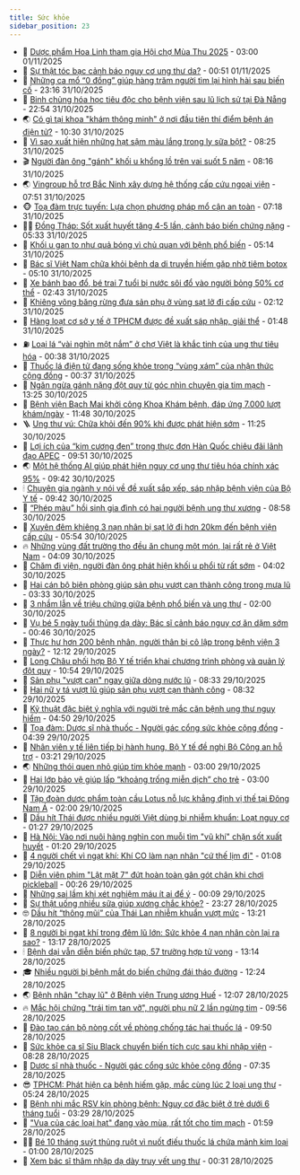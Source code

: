 ```yaml
---
title: Sức khỏe
sidebar_position: 23
---
```


<!-- dantri-suc-khoe:START -->
- 🤔 [Dược phẩm Hoa Linh tham gia Hội chợ Mùa Thu 2025](https://dantri.com.vn/suc-khoe/duoc-pham-hoa-linh-tham-gia-hoi-cho-mua-thu-2025-20251101091446150.htm) - 03:00 01/11/2025
- 🚦 [Sự thật tóc bạc cảnh báo nguy cơ ung thư da?](https://dantri.com.vn/suc-khoe/su-that-toc-bac-canh-bao-nguy-co-ung-thu-da-20251030175604973.htm) - 00:51 01/11/2025
- 🤖 [Những ca mổ “0 đồng” giúp hàng trăm người tìm lại hình hài sau biến cố](https://dantri.com.vn/suc-khoe/nhung-ca-mo-0-dong-giup-hang-tram-nguoi-tim-lai-hinh-hai-sau-bien-co-20251029030323037.htm) - 23:16 31/10/2025
- 🐻 [Binh chủng hóa học tiêu độc cho bệnh viện sau lũ lịch sử tại Đà Nẵng](https://dantri.com.vn/suc-khoe/binh-chung-hoa-hoc-tieu-doc-cho-benh-vien-sau-lu-lich-su-tai-da-nang-20251031182327510.htm) - 22:54 31/10/2025
- 🌏 [Có gì tại khoa &quot;khám thông minh&quot; ở nơi đầu tiên thí điểm bệnh án điện tử?](https://dantri.com.vn/suc-khoe/co-gi-tai-khoa-kham-thong-minh-o-noi-dau-tien-thi-diem-benh-an-dien-tu-20251031121513228.htm) - 10:30 31/10/2025
- 👺 [Vì sao xuất hiện những hạt sậm màu lắng trong ly sữa bột?](https://dantri.com.vn/suc-khoe/vi-sao-xuat-hien-nhung-hat-sam-mau-lang-trong-ly-sua-bot-20251031094602312.htm) - 08:25 31/10/2025
- 🎬 [Người đàn ông &quot;gánh&quot; khối u khổng lồ trên vai suốt 5 năm](https://dantri.com.vn/suc-khoe/nguoi-dan-ong-ganh-khoi-u-khong-lo-tren-vai-suot-5-nam-20251031151405671.htm) - 08:16 31/10/2025
- 🌏 [Vingroup hỗ trợ Bắc Ninh xây dựng hệ thống cấp cứu ngoại viện](https://dantri.com.vn/suc-khoe/vingroup-ho-tro-bac-ninh-xay-dung-he-thong-cap-cuu-ngoai-vien-20251031144440729.htm) - 07:51 31/10/2025
- 🐵 [Toạ đàm trực tuyến: Lựa chọn phương pháp mổ cận an toàn](https://dantri.com.vn/suc-khoe/toa-dam-truc-tuyen-lua-chon-phuong-phap-mo-can-an-toan-20251030165610011.htm) - 07:18 31/10/2025
- 👨‍🏫 [Đồng Tháp: Sốt xuất huyết tăng 4-5 lần, cảnh báo biến chứng nặng](https://dantri.com.vn/suc-khoe/dong-thap-sot-xuat-huyet-tang-4-5-lan-canh-bao-bien-chung-nang-20251031092549280.htm) - 05:33 31/10/2025
- 🤗 [Khối u gan to như quả bóng vì chủ quan với bệnh phổ biến](https://dantri.com.vn/suc-khoe/khoi-u-gan-to-nhu-qua-bong-vi-chu-quan-voi-benh-pho-bien-20251031112821329.htm) - 05:14 31/10/2025
- 🫶 [Bác sĩ Việt Nam chữa khỏi bệnh da di truyền hiếm gặp nhờ tiêm botox](https://dantri.com.vn/suc-khoe/bac-si-viet-nam-chua-khoi-benh-da-di-truyen-hiem-gap-nho-tiem-botox-20251031105220043.htm) - 05:10 31/10/2025
- 🙉 [Xe bánh bao đổ, bé trai 7 tuổi bị nước sôi đổ vào người bỏng 50% cơ thể](https://dantri.com.vn/suc-khoe/xe-banh-bao-do-be-trai-7-tuoi-bi-nuoc-soi-do-vao-nguoi-bong-50-co-the-20251031090328745.htm) - 02:43 31/10/2025
- 🦅 [Khiêng võng băng rừng đưa sản phụ ở vùng sạt lở đi cấp cứu](https://dantri.com.vn/suc-khoe/khieng-vong-bang-rung-dua-san-phu-o-vung-sat-lo-di-cap-cuu-20251031085858614.htm) - 02:12 31/10/2025
- 🐘 [Hàng loạt cơ sở y tế ở TPHCM được đề xuất sáp nhập, giải thể](https://dantri.com.vn/suc-khoe/hang-loat-co-so-y-te-o-tphcm-duoc-de-xuat-sap-nhap-giai-the-20251031012029360.htm) - 01:48 31/10/2025
- ⛽️ [Loại lá “vài nghìn một nắm” ở chợ Việt là khắc tinh của ung thư tiêu hóa](https://dantri.com.vn/suc-khoe/loai-la-vai-nghin-mot-nam-o-cho-viet-la-khac-tinh-cua-ung-thu-tieu-hoa-20251031071433349.htm) - 00:38 31/10/2025
- 🤡 [Thuốc lá điện tử đang sống khỏe trong “vùng xám” của nhận thức cộng đồng](https://dantri.com.vn/suc-khoe/thuoc-la-dien-tu-dang-song-khoe-trong-vung-xam-cua-nhan-thuc-cong-dong-20251031065826105.htm) - 00:37 31/10/2025
- 💼 [Ngăn ngừa gánh nặng đột quỵ từ góc nhìn chuyên gia tim mạch](https://dantri.com.vn/suc-khoe/ngan-ngua-ganh-nang-dot-quy-tu-goc-nhin-chuyen-gia-tim-mach-20251030201007449.htm) - 13:25 30/10/2025
- 🤔 [Bệnh viện Bạch Mai khởi công Khoa Khám bệnh, đáp ứng 7.000 lượt khám/ngày](https://dantri.com.vn/suc-khoe/benh-vien-bach-mai-khoi-cong-khoa-kham-benh-dap-ung-7000-luot-khamngay-20251030184505740.htm) - 11:48 30/10/2025
- 🪜 [Ung thư vú: Chữa khỏi đến 90% khi được phát hiện sớm](https://dantri.com.vn/suc-khoe/ung-thu-vu-chua-khoi-den-90-khi-duoc-phat-hien-som-20251030182227610.htm) - 11:25 30/10/2025
- 📝 [Lợi ích của “kim cương đen” trong thực đơn Hàn Quốc chiêu đãi lãnh đạo APEC](https://dantri.com.vn/suc-khoe/loi-ich-cua-kim-cuong-den-trong-thuc-don-han-quoc-chieu-dai-lanh-dao-apec-20251030143905836.htm) - 09:51 30/10/2025
- 🌏 [Một hệ thống AI giúp phát hiện nguy cơ ung thư tiêu hóa chính xác 95%](https://dantri.com.vn/suc-khoe/mot-he-thong-ai-giup-phat-hien-nguy-co-ung-thu-tieu-hoa-chinh-xac-95-20251030160828752.htm) - 09:42 30/10/2025
- 🕯 [Chuyên gia ngành y nói về đề xuất sắp xếp, sáp nhập bệnh viện của Bộ Y tế](https://dantri.com.vn/suc-khoe/chuyen-gia-nganh-y-noi-ve-de-xuat-sap-xep-sap-nhap-benh-vien-cua-bo-y-te-20251022232025751.htm) - 09:42 30/10/2025
- 🦍 [“Phép màu” hồi sinh gia đình có hai người bệnh ung thư xương](https://dantri.com.vn/suc-khoe/phep-mau-hoi-sinh-gia-dinh-co-hai-nguoi-benh-ung-thu-xuong-20251030153549469.htm) - 08:58 30/10/2025
- 🌈 [Xuyên đêm khiêng 3 nạn nhân bị sạt lở đi hơn 20km đến bệnh viện cấp cứu](https://dantri.com.vn/suc-khoe/xuyen-dem-khieng-3-nan-nhan-bi-sat-lo-di-hon-20km-den-benh-vien-cap-cuu-20251030121003955.htm) - 05:54 30/10/2025
- 🔥 [Những vùng đất trường thọ đều ăn chung một món, lại rất rẻ ở Việt Nam](https://dantri.com.vn/suc-khoe/nhung-vung-dat-truong-tho-deu-an-chung-mot-mon-lai-rat-re-o-viet-nam-20251030102027442.htm) - 04:09 30/10/2025
- 🌊 [Chăm đi viện, người đàn ông phát hiện khối u phổi từ rất sớm](https://dantri.com.vn/suc-khoe/cham-di-vien-nguoi-dan-ong-phat-hien-khoi-u-phoi-tu-rat-som-20251030110101873.htm) - 04:02 30/10/2025
- 🚦 [Hai cán bộ biên phòng giúp sản phụ vượt cạn thành công trong mưa lũ](https://dantri.com.vn/suc-khoe/hai-can-bo-bien-phong-giup-san-phu-vuot-can-thanh-cong-trong-mua-lu-20251030100647855.htm) - 03:33 30/10/2025
- 🤖 [3 nhầm lẫn về triệu chứng giữa bệnh phổ biến và ung thư](https://dantri.com.vn/suc-khoe/3-nham-lan-ve-trieu-chung-giua-benh-pho-bien-va-ung-thu-20251030083329494.htm) - 02:00 30/10/2025
- 🤡 [Vụ bé 5 ngày tuổi thủng dạ dày: Bác sĩ cảnh báo nguy cơ ăn dặm sớm](https://dantri.com.vn/suc-khoe/vu-be-5-ngay-tuoi-thung-da-day-bac-si-canh-bao-nguy-co-an-dam-som-20251029164820819.htm) - 00:46 30/10/2025
- 💂 [Thực hư hơn 200 bệnh nhân, người thân bị cô lập trong bệnh viện 3 ngày?](https://dantri.com.vn/suc-khoe/thuc-hu-hon-200-benh-nhan-nguoi-than-bi-co-lap-trong-benh-vien-3-ngay-20251029173153689.htm) - 12:12 29/10/2025
- 🦄 [Long Châu phối hợp Bộ Y tế triển khai chương trình phòng và quản lý đột quỵ](https://dantri.com.vn/suc-khoe/long-chau-phoi-hop-bo-y-te-trien-khai-chuong-trinh-phong-va-quan-ly-dot-quy-20251029174452344.htm) - 10:54 29/10/2025
- 🧠 [Sản phụ &quot;vượt cạn&quot; ngay giữa dòng nước lũ](https://dantri.com.vn/suc-khoe/san-phu-vuot-can-ngay-giua-dong-nuoc-lu-20251029152408415.htm) - 08:33 29/10/2025
- 🤖 [Hai nữ y tá vượt lũ giúp sản phụ vượt cạn thành công](https://dantri.com.vn/suc-khoe/hai-nu-y-ta-vuot-lu-giup-san-phu-vuot-can-thanh-cong-20251029150519543.htm) - 08:32 29/10/2025
- 💼 [Kỹ thuật đặc biệt ý nghĩa với người trẻ mắc căn bệnh ung thư nguy hiểm](https://dantri.com.vn/suc-khoe/ky-thuat-dac-biet-y-nghia-voi-nguoi-tre-mac-can-benh-ung-thu-nguy-hiem-20251029112950967.htm) - 04:50 29/10/2025
- 🧰 [Tọa đàm: Dược sĩ nhà thuốc - Người gác cổng sức khỏe cộng đồng](https://dantri.com.vn/suc-khoe/toa-dam-duoc-si-nha-thuoc-nguoi-gac-cong-suc-khoe-cong-dong-20251029113852025.htm) - 04:39 29/10/2025
- 🎉 [Nhân viên y tế liên tiếp bị hành hung, Bộ Y tế đề nghị Bộ Công an hỗ trợ](https://dantri.com.vn/suc-khoe/nhan-vien-y-te-lien-tiep-bi-hanh-hung-bo-y-te-de-nghi-bo-cong-an-ho-tro-20251029102118539.htm) - 03:21 29/10/2025
- 🌏 [Những thói quen nhỏ giúp tim khỏe mạnh](https://dantri.com.vn/suc-khoe/nhung-thoi-quen-nho-giup-tim-khoe-manh-20251028220532459.htm) - 03:00 29/10/2025
- 📝 [Hai lớp bảo vệ giúp lấp “khoảng trống miễn dịch” cho trẻ](https://dantri.com.vn/suc-khoe/hai-lop-bao-ve-giup-lap-khoang-trong-mien-dich-cho-tre-20251028214534737.htm) - 03:00 29/10/2025
- 🧠 [Tập đoàn dược phẩm toàn cầu Lotus nỗ lực khẳng định vị thế tại Đông Nam Á](https://dantri.com.vn/suc-khoe/tap-doan-duoc-pham-toan-cau-lotus-no-luc-khang-dinh-vi-the-tai-dong-nam-a-20251028163451228.htm) - 02:00 29/10/2025
- 🚀 [Dầu hít Thái được nhiều người Việt dùng bị nhiễm khuẩn: Loạt nguy cơ](https://dantri.com.vn/suc-khoe/dau-hit-thai-duoc-nhieu-nguoi-viet-dung-bi-nhiem-khuan-loat-nguy-co-20251029081244751.htm) - 01:27 29/10/2025
- 💯 [Hà Nội: Vào nơi nuôi hàng nghìn con muỗi tìm &quot;vũ khí&quot; chặn sốt xuất huyết](https://dantri.com.vn/suc-khoe/ha-noi-vao-noi-nuoi-hang-nghin-con-muoi-tim-vu-khi-chan-sot-xuat-huyet-20251029071126918.htm) - 01:20 29/10/2025
- 🫶 [4 người chết vì ngạt khí: Khí CO làm nạn nhân &quot;cứ thế lịm đi&quot;](https://dantri.com.vn/suc-khoe/4-nguoi-chet-vi-ngat-khi-khi-co-lam-nan-nhan-cu-the-lim-di-20251029074446769.htm) - 01:08 29/10/2025
- 👹 [Diễn viên phim &quot;Lật mặt 7&quot; đứt hoàn toàn gân gót chân khi chơi pickleball](https://dantri.com.vn/suc-khoe/dien-vien-phim-lat-mat-7-dut-hoan-toan-gan-got-chan-khi-choi-pickleball-20251028215357881.htm) - 00:26 29/10/2025
- 🤩 [Những sai lầm khi xét nghiệm máu ít ai để ý](https://dantri.com.vn/suc-khoe/nhung-sai-lam-khi-xet-nghiem-mau-it-ai-de-y-20251029032125219.htm) - 00:09 29/10/2025
- 🌊 [Sự thật uống nhiều sữa giúp xương chắc khỏe?](https://dantri.com.vn/suc-khoe/su-that-uong-nhieu-sua-giup-xuong-chac-khoe-20251028063402352.htm) - 23:27 28/10/2025
- 🤓 [Dầu hít “thông mũi” của Thái Lan nhiễm khuẩn vượt mức](https://dantri.com.vn/suc-khoe/dau-hit-thong-mui-cua-thai-lan-nhiem-khuan-vuot-muc-20251028194259072.htm) - 13:21 28/10/2025
- 🌝 [8 người bị ngạt khí trong đêm lũ lớn: Sức khỏe 4 nạn nhân còn lại ra sao?](https://dantri.com.vn/suc-khoe/8-nguoi-bi-ngat-khi-trong-dem-lu-lon-suc-khoe-4-nan-nhan-con-lai-ra-sao-20251028195829023.htm) - 13:17 28/10/2025
- 🕯 [Bệnh dại vẫn diễn biến phức tạp, 57 trường hợp tử vong](https://dantri.com.vn/suc-khoe/benh-dai-van-dien-bien-phuc-tap-57-truong-hop-tu-vong-20251028200106458.htm) - 13:14 28/10/2025
- 🎓 [Nhiều người bị bệnh mắt do biến chứng đái tháo đường](https://dantri.com.vn/suc-khoe/nhieu-nguoi-bi-benh-mat-do-bien-chung-dai-thao-duong-20251028173010289.htm) - 12:24 28/10/2025
- 🌏 [Bệnh nhân &quot;chạy lũ&quot; ở Bệnh viện Trung ương Huế](https://dantri.com.vn/suc-khoe/benh-nhan-chay-lu-o-benh-vien-trung-uong-hue-20251028184112527.htm) - 12:07 28/10/2025
- 🔥 [Mắc hội chứng &quot;trái tim tan vỡ&quot;, người phụ nữ 2 lần ngừng tim](https://dantri.com.vn/suc-khoe/mac-hoi-chung-trai-tim-tan-vo-nguoi-phu-nu-2-lan-ngung-tim-20251028160405408.htm) - 09:56 28/10/2025
- 📝 [Đào tạo cán bộ nòng cốt về phòng chống tác hại thuốc lá](https://dantri.com.vn/suc-khoe/dao-tao-can-bo-nong-cot-ve-phong-chong-tac-hai-thuoc-la-20251028164802054.htm) - 09:50 28/10/2025
- 🧠 [Sức khỏe ca sĩ Siu Black chuyển biến tích cực sau khi nhập viện](https://dantri.com.vn/suc-khoe/suc-khoe-ca-si-siu-black-chuyen-bien-tich-cuc-sau-khi-nhap-vien-20251028151244910.htm) - 08:28 28/10/2025
- 🦅 [Dược sĩ nhà thuốc - Người gác cổng sức khỏe cộng đồng](https://dantri.com.vn/suc-khoe/duoc-si-nha-thuoc-nguoi-gac-cong-suc-khoe-cong-dong-20251028143503732.htm) - 07:35 28/10/2025
- 😎 [TPHCM: Phát hiện ca bệnh hiếm gặp, mắc cùng lúc 2 loại ung thư](https://dantri.com.vn/suc-khoe/tphcm-phat-hien-ca-benh-hiem-gap-mac-cung-luc-2-loai-ung-thu-20251028120058903.htm) - 05:24 28/10/2025
- 🎉 [Bệnh nhi mắc RSV kín phòng bệnh: Nguy cơ đặc biệt ở trẻ dưới 6 tháng tuổi](https://dantri.com.vn/suc-khoe/benh-nhi-mac-rsv-kin-phong-benh-nguy-co-dac-biet-o-tre-duoi-6-thang-tuoi-20251028102545432.htm) - 03:29 28/10/2025
- 🫣 [&quot;Vua của các loại hạt&quot; đang vào mùa, rất tốt cho tim mạch](https://dantri.com.vn/suc-khoe/vua-cua-cac-loai-hat-dang-vao-mua-rat-tot-cho-tim-mach-20251028064943332.htm) - 01:59 28/10/2025
- 🧑‍🏫 [Bé 10 tháng suýt thủng ruột vì nuốt điếu thuốc lá chứa mảnh kim loại](https://dantri.com.vn/suc-khoe/be-10-thang-suyt-thung-ruot-vi-nuot-dieu-thuoc-la-chua-manh-kim-loai-20251027213713541.htm) - 01:00 28/10/2025
- 🥷 [Xem bác sĩ thâm nhập dạ dày truy vết ung thư](https://dantri.com.vn/suc-khoe/xem-bac-si-tham-nhap-da-day-truy-vet-ung-thu-20251017092721962.htm) - 00:31 28/10/2025<!-- dantri-suc-khoe:END -->
